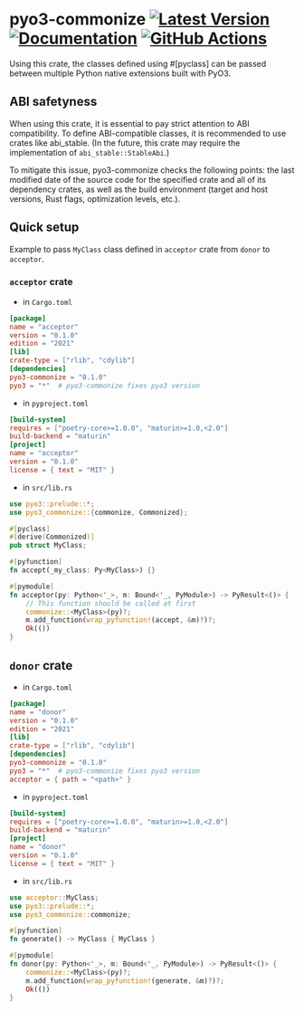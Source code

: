 # pyo3-commonize [![Latest Version]][crates.io] [![Documentation]][docs.rs] [![GitHub Actions]][actions]

[Latest Version]: https://img.shields.io/crates/v/pyo3-commonize.svg
[crates.io]: https://crates.io/crates/pyo3-commonize
[Documentation]: https://img.shields.io/docsrs/pyo3-commonize
[docs.rs]: https://docs.rs/sumtype/latest/pyo3-commonize/
[GitHub Actions]: https://github.com/yasuo-ozu/pyo3-commonize/actions/workflows/rust.yml/badge.svg
[actions]: https://github.com/yasuo-ozu/pyo3-commonize/actions/workflows/rust.yml

Using this crate, the classes defined using #[pyclass] can be passed between multiple Python native extensions built with PyO3.

## ABI safetyness

When using this crate, it is essential to pay strict attention to ABI compatibility. To define ABI-compatible classes, it is recommended to use crates like abi_stable. (In the future, this crate may require the implementation of `abi_stable::StableAbi`.)

To mitigate this issue, pyo3-commonize checks the following points: the last modified date of the source code for the specified crate and all of its dependency crates, as well as the build environment (target and host versions, Rust flags, optimization levels, etc.).

## Quick setup

Example to pass `MyClass` class defined in `acceptor` crate from `donor` to `acceptor`.

### `acceptor` crate

- in `Cargo.toml`

```toml
[package]
name = "acceptor"
version = "0.1.0"
edition = "2021"
[lib]
crate-type = ["rlib", "cdylib"]
[dependencies]
pyo3-commonize = "0.1.0"
pyo3 = "*"  # pyo3-commonize fixes pyo3 version
```

- in `pyproject.toml`

```toml
[build-system]
requires = ["poetry-core>=1.0.0", "maturin>=1.0,<2.0"]
build-backend = "maturin"
[project]
name = "acceptor"
version = "0.1.0"
license = { text = "MIT" }
```

- in `src/lib.rs`

```rust
use pyo3::prelude::*;
use pyo3_commonize::{commonize, Commonized};

#[pyclass]
#[derive(Commonized)]
pub struct MyClass;

#[pyfunction]
fn accept(_my_class: Py<MyClass>) {}

#[pymodule]
fn acceptor(py: Python<'_>, m: Bound<'_, PyModule>) -> PyResult<()> {
    // This function should be called at first
    commonize::<MyClass>(py)?;
    m.add_function(wrap_pyfunction!(accept, &m)?)?;
    Ok(())
}
```

## `donor` crate

- in `Cargo.toml`

```toml
[package]
name = "donor"
version = "0.1.0"
edition = "2021"
[lib]
crate-type = ["rlib", "cdylib"]
[dependencies]
pyo3-commonize = "0.1.0"
pyo3 = "*"  # pyo3-commonize fixes pyo3 version
acceptor = { path = "<path>" }
```

- in `pyproject.toml`

```toml
[build-system]
requires = ["poetry-core>=1.0.0", "maturin>=1.0,<2.0"]
build-backend = "maturin"
[project]
name = "donor"
version = "0.1.0"
license = { text = "MIT" }
```

- in `src/lib.rs`

```rust
use acceptor::MyClass;
use pyo3::prelude::*;
use pyo3_commonize::commonize;

#[pyfunction]
fn generate() -> MyClass { MyClass }

#[pymodule]
fn donor(py: Python<'_>, m: Bound<'_, PyModule>) -> PyResult<()> {
    commonize::<MyClass>(py)?;
    m.add_function(wrap_pyfunction!(generate, &m)?)?;
    Ok(())
}
```
